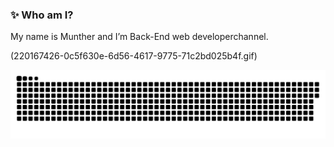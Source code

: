 ### ✨ Who am I?
My name is Munther and I’m Back-End web developerchannel. 

  
(220167426-0c5f630e-6d56-4617-9775-71c2bd025b4f.gif)


<img src="218791674-c52db856-24d2-429f-8867-170c365730d1.svg" alt="Me">

